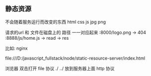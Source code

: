 ## 静态资源
不会随着服务运行而改变的东西
html css js jpg png

请求的url 和 文件在磁盘上的 路径 一一对应起来
:8000/logo.png  -> 404 
:8888/js/home.js  -> read  -> res


比如:
nginx

file:///D:/javascript_fullstack/node/static-resource-server/index.html

浏览器 双击打开
file 协议  ./ ../ 
放到服务器上面 http 协议